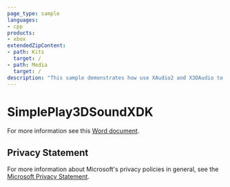 ```yaml
---
page_type: sample
languages:
- cpp
products:
- xbox
extendedZipContent:
- path: Kits
  target: /
- path: Media
  target: /
description: "This sample demonstrates how use XAudio2 and X3DAudio to playback positional audio on Xbox One."
---
```


# SimplePlay3DSoundXDK

For more information see this [Word document](https://github.com/microsoft/Xbox-ATG-Samples/blob/master/XDKSamples/Audio/SimplePlay3DSoundXDK/Readme.docx).

## Privacy Statement

For more information about Microsoft's privacy policies in general, see the [Microsoft Privacy Statement](https://privacy.microsoft.com/privacystatement/).
